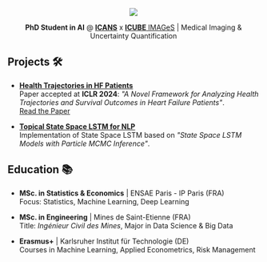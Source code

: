 <p align="center">
<img src="https://github-readme-stats.vercel.app/api?username=Kirscher&rank_icon=github&show_icons=true&hide_border=true">
</p>

<p align="center"><b>PhD Student in AI</b> @ <a href="https://www.icans.eu/"><b>ICANS</b></a> x <a href="https://images.icube.unistra.fr/"><b>ICUBE</b> IMAGeS</a> | Medical Imaging & Uncertainty Quantification</p>

## Projects 🛠️

- **[Health Trajectories in HF Patients](https://github.com/Kirscher/TextMining_Parcours_de_soin)**  
  Paper accepted at **ICLR 2024**: _"A Novel Framework for Analyzing Health Trajectories and Survival Outcomes in Heart Failure Patients"_.  
  [Read the Paper](https://arxiv.org/abs/2403.03138)

- **[Topical State Space LSTM for NLP](https://github.com/yanisrem/SSM-Project)**  
  Implementation of State Space LSTM based on _"State Space LSTM Models with Particle MCMC Inference"_.

## Education 📚

- **MSc. in Statistics & Economics** | ENSAE Paris - IP Paris (FRA)  
  Focus: Statistics, Machine Learning, Deep Learning

- **MSc. in Engineering** | Mines de Saint-Etienne (FRA)  
  Title: _Ingénieur Civil des Mines_, Major in Data Science & Big Data

- **Erasmus+** | Karlsruher Institut für Technologie (DE)  
  Courses in Machine Learning, Applied Econometrics, Risk Management

